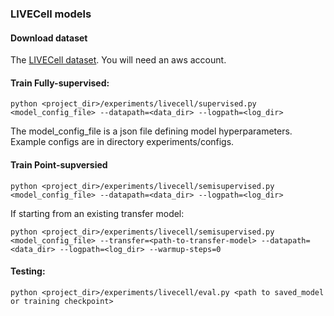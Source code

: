 ### LIVECell models

#### Download dataset

The [LIVECell dataset](https://sartorius-research.github.io/LIVECell/). You will need an aws account.

#### Train Fully-supervised:

```
python <project_dir>/experiments/livecell/supervised.py <model_config_file> --datapath=<data_dir> --logpath=<log_dir>
```

The model_config_file is a json file defining model hyperparameters. Example configs are in directory experiments/configs.

#### Train Point-supversied

```
python <project_dir>/experiments/livecell/semisupervised.py <model_config_file> --datapath=<data_dir> --logpath=<log_dir> 
```

If starting from an existing transfer model:
```
python <project_dir>/experiments/livecell/semisupervised.py <model_config_file> --transfer=<path-to-transfer-model> --datapath=<data_dir> --logpath=<log_dir> --warmup-steps=0
```

#### Testing: 

```
python <project_dir>/experiments/livecell/eval.py <path to saved_model or training checkpoint>
```

